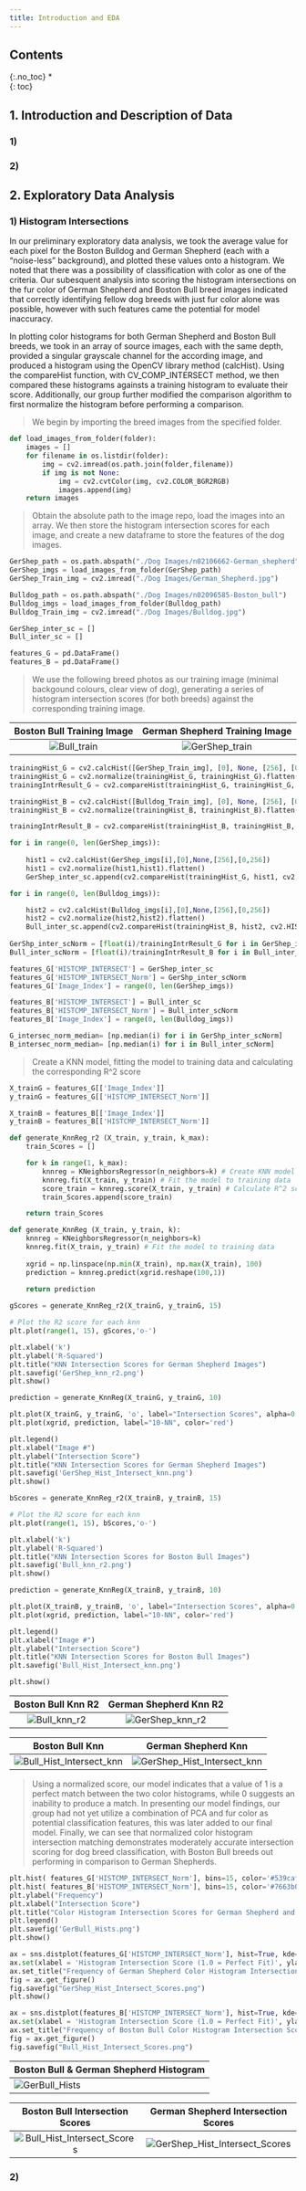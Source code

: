 ```yaml
---
title: Introduction and EDA
---
```


## Contents
{:.no_toc}
*  
{: toc}



## 1. Introduction and Description of Data

### 1) 

### 2) 

## 2. Exploratory Data Analysis

### 1) Histogram Intersections

In our preliminary exploratory data analysis, we took the average value for each pixel for the Boston Bulldog and German Shepherd (each with a “noise-less” background), and plotted these values onto a histogram. We noted that there was a possibility of classification with color as one of the criteria. Our subesquent analysis into scoring the histogram intersections on the fur color of German Shepherd and Boston Bull breed images indicated that correctly identifying fellow dog breeds with just fur color alone was possible, however with such features came the potential for model inaccuracy.

In plotting color histograms for both German Shepherd and Boston Bull breeds, we took in an array of source images, each with the same depth, provided a singular grayscale channel for the according image, and produced a histogram using the OpenCV library method (calcHist). Using the compareHist function, with CV_COMP_INTERSECT method, we then compared these histograms againsts a training histogram to evaluate their score. Additionally, our group further modified the comparison algorithm to first normalize the histogram before performing a comparison. 

> We begin by importing the breed images from the specified folder.

```python
def load_images_from_folder(folder):
    images = []
    for filename in os.listdir(folder):
        img = cv2.imread(os.path.join(folder,filename))
        if img is not None:
            img = cv2.cvtColor(img, cv2.COLOR_BGR2RGB)
            images.append(img)
    return images
```

> Obtain the absolute path to the image repo, load the images into an array. We then store the histogram intersection scores for each image, and create a new dataframe to store the features of the dog images. 

```python
GerShep_path = os.path.abspath("./Dog Images/n02106662-German_shepherd")
GerShep_imgs = load_images_from_folder(GerShep_path)
GerShep_Train_img = cv2.imread("./Dog Images/German_Shepherd.jpg")

Bulldog_path = os.path.abspath("./Dog Images/n02096585-Boston_bull")
Bulldog_imgs = load_images_from_folder(Bulldog_path)
Bulldog_Train_img = cv2.imread("./Dog Images/Bulldog.jpg")

GerShep_inter_sc = []
Bull_inter_sc = []

features_G = pd.DataFrame()
features_B = pd.DataFrame()
```

> We use the following breed photos as our training image (minimal backgound colours, clear view of dog), generating a series of histogram intersection scores (for both breeds) against the corresponding training image. 

Boston Bull Training Image          |  German Shepherd Training Image  
:-------------------------:|:-------------------------:
![Bull_train](/Images/Bulldog.jpg)  |  ![GerShep_train](/Images/German_Shepherd.jpg)

```python
trainingHist_G = cv2.calcHist([GerShep_Train_img], [0], None, [256], [0,256])
trainingHist_G = cv2.normalize(trainingHist_G, trainingHist_G).flatten()
trainingIntrResult_G = cv2.compareHist(trainingHist_G, trainingHist_G, cv2.HISTCMP_INTERSECT)

trainingHist_B = cv2.calcHist([Bulldog_Train_img], [0], None, [256], [0,256])
trainingHist_B = cv2.normalize(trainingHist_B, trainingHist_B).flatten()

trainingIntrResult_B = cv2.compareHist(trainingHist_B, trainingHist_B, cv2.HISTCMP_INTERSECT)

for i in range(0, len(GerShep_imgs)):
    
    hist1 = cv2.calcHist(GerShep_imgs[i],[0],None,[256],[0,256])
    hist1 = cv2.normalize(hist1,hist1).flatten()
    GerShep_inter_sc.append(cv2.compareHist(trainingHist_G, hist1, cv2.HISTCMP_INTERSECT))

for i in range(0, len(Bulldog_imgs)):

    hist2 = cv2.calcHist(Bulldog_imgs[i],[0],None,[256],[0,256])
    hist2 = cv2.normalize(hist2,hist2).flatten()
    Bull_inter_sc.append(cv2.compareHist(trainingHist_B, hist2, cv2.HISTCMP_INTERSECT)) 
    
GerShp_inter_scNorm = [float(i)/trainingIntrResult_G for i in GerShep_inter_sc]
Bull_inter_scNorm = [float(i)/trainingIntrResult_B for i in Bull_inter_sc]

features_G['HISTCMP_INTERSECT'] = GerShep_inter_sc
features_G['HISTCMP_INTERSECT_Norm'] = GerShp_inter_scNorm
features_G['Image_Index'] = range(0, len(GerShep_imgs))

features_B['HISTCMP_INTERSECT'] = Bull_inter_sc
features_B['HISTCMP_INTERSECT_Norm'] = Bull_inter_scNorm
features_B['Image_Index'] = range(0, len(Bulldog_imgs))

G_intersec_norm_median= [np.median(i) for i in GerShp_inter_scNorm]
B_intersec_norm_median= [np.median(i) for i in Bull_inter_scNorm]
```

> Create a KNN model, fitting the model to training data and calculating the corresponding R^2 score

```python
X_trainG = features_G[['Image_Index']]
y_trainG = features_G[['HISTCMP_INTERSECT_Norm']]

X_trainB = features_B[['Image_Index']]
y_trainB = features_B[['HISTCMP_INTERSECT_Norm']]

def generate_KnnReg_r2 (X_train, y_train, k_max):
    train_Scores = [] 

    for k in range(1, k_max):
        knnreg = KNeighborsRegressor(n_neighbors=k) # Create KNN model
        knnreg.fit(X_train, y_train) # Fit the model to training data
        score_train = knnreg.score(X_train, y_train) # Calculate R^2 score
        train_Scores.append(score_train)

    return train_Scores

def generate_KnnReg (X_train, y_train, k):
    knnreg = KNeighborsRegressor(n_neighbors=k)
    knnreg.fit(X_train, y_train) # Fit the model to training data
    
    xgrid = np.linspace(np.min(X_train), np.max(X_train), 100)
    prediction = knnreg.predict(xgrid.reshape(100,1))
    
    return prediction
```

```python
gScores = generate_KnnReg_r2(X_trainG, y_trainG, 15)

# Plot the R2 score for each knn
plt.plot(range(1, 15), gScores,'o-')

plt.xlabel('k')
plt.ylabel('R-Squared')
plt.title("KNN Intersection Scores for German Shepherd Images")
plt.savefig('GerShep_knn_r2.png')
plt.show()

prediction = generate_KnnReg(X_trainG, y_trainG, 10)

plt.plot(X_trainG, y_trainG, 'o', label="Intersection Scores", alpha=0.5)
plt.plot(xgrid, prediction, label="10-NN", color='red')

plt.legend()
plt.xlabel("Image #")
plt.ylabel("Intersection Score")
plt.title("KNN Intersection Scores for German Shepherd Images")
plt.savefig('GerShep_Hist_Intersect_knn.png')
plt.show()

bScores = generate_KnnReg_r2(X_trainB, y_trainB, 15)

# Plot the R2 score for each knn
plt.plot(range(1, 15), bScores,'o-')

plt.xlabel('k')
plt.ylabel('R-Squared')
plt.title("KNN Intersection Scores for Boston Bull Images")
plt.savefig('Bull_knn_r2.png')
plt.show()

prediction = generate_KnnReg(X_trainB, y_trainB, 10)

plt.plot(X_trainB, y_trainB, 'o', label="Intersection Scores", alpha=0.5)
plt.plot(xgrid, prediction, label="10-NN", color='red')

plt.legend()
plt.xlabel("Image #")
plt.ylabel("Intersection Score")
plt.title("KNN Intersection Scores for Boston Bull Images")
plt.savefig('Bull_Hist_Intersect_knn.png')

plt.show()
```

Boston Bull Knn R2           |  German Shepherd Knn R2
:-------------------------:|:-------------------------:
![Bull_knn_r2](/Images/Bull_knn_r2.png)  |  ![GerShep_knn_r2](/Images/GerShep_knn_r2.png)


Boston Bull Knn         |  German Shepherd Knn 
:-------------------------:|:-------------------------:
![Bull_Hist_Intersect_knn](/Images/Bull_Hist_Intersect_knn.png)  |  ![GerShep_Hist_Intersect_knn](/Images/GerShep_Hist_Intersect_knn.png)

> Using a normalized score, our model indicates that a value of 1 is a perfect match between the two color histograms, while 0 suggests an inability to produce a match. In presenting our model findings, our group had not yet utilize a combination of PCA and fur color as potential classification features, this was later added to our final model. Finally, we can see that normalized color histogram intersection matching demonstrates moderately accurate intersection scoring for dog breed classification, with Boston Bull breeds out performing in comparison to German Shepherds.

```python
plt.hist( features_G['HISTCMP_INTERSECT_Norm'], bins=15, color='#539caf', alpha=1, label="German Shepherd Images" )
plt.hist( features_B['HISTCMP_INTERSECT_Norm'], bins=15, color='#7663b0', alpha=0.7, label="Boston Bull Images" )
plt.ylabel("Frequency")
plt.xlabel("Intersection Score")
plt.title("Color Histogram Intersection Scores for German Shepherd and Boston Bull Images")
plt.legend()
plt.savefig('GerBull_Hists.png')
plt.show()

ax = sns.distplot(features_G['HISTCMP_INTERSECT_Norm'], hist=True, kde=True, bins = 25, color = '#539caf')
ax.set(xlabel = 'Histogram Intersection Score (1.0 = Perfect Fit)', ylabel = 'Frequency')
ax.set_title("Frequency of German Shepherd Color Histogram Intersection Scores")
fig = ax.get_figure()
fig.savefig("GerShep_Hist_Intersect_Scores.png")
plt.show()

ax = sns.distplot(features_B['HISTCMP_INTERSECT_Norm'], hist=True, kde=True, bins = 25, color = '#7663b0')
ax.set(xlabel = 'Histogram Intersection Score (1.0 = Perfect Fit)', ylabel = 'Frequency')
ax.set_title("Frequency of Boston Bull Color Histogram Intersection Scores")
fig = ax.get_figure()
fig.savefig("Bull_Hist_Intersect_Scores.png")
```

| Boston Bull & German Shepherd Histogram  |
|---|
|![GerBull_Hists](/Images/GerBull_Hists.png)|

Boston Bull Intersection Scores           |  German Shepherd Intersection Scores
:-------------------------:|:-------------------------:
![Bull_Hist_Intersect_Scores](/Images/Bull_Hist_Intersect_Scores.png)  |  ![GerShep_Hist_Intersect_Scores](/Images/GerShep_Hist_Intersect_Scores.png)

### 2)
